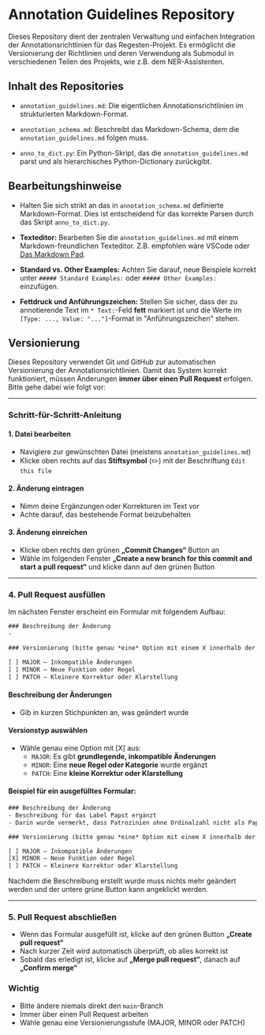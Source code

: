 # Annotation Guidelines Repository

Dieses Repository dient der zentralen Verwaltung und einfachen Integration der Annotationsrichtlinien für das Regesten-Projekt. Es ermöglicht die Versionierung der Richtlinien und deren Verwendung als Submodul in verschiedenen Teilen des Projekts, wie z.B. dem NER-Assistenten.

## Inhalt des Repositories

* `annotation_guidelines.md`: Die eigentlichen Annotationsrichtlinien im strukturierten Markdown-Format.

* `annotation_schema.md`: Beschreibt das Markdown-Schema, dem die `annotation_guidelines.md` folgen muss.

* `anno_to_dict.py`: Ein Python-Skript, das die `annotation_guidelines.md` parst und als hierarchisches Python-Dictionary zurückgibt.

## Bearbeitungshinweise

* Halten Sie sich strikt an das in `annotation_schema.md` definierte Markdown-Format. Dies ist entscheidend für das korrekte Parsen durch das Skript `anno_to_dict.py`.

* **Texteditor:** Bearbeiten Sie die `annotation_guidelines.md` mit einem Markdown-freundlichen Texteditor. Z.B. empfohlen wäre VSCode oder [Das Markdown Pad](https://pad.gwdg.de/).

* **Standard vs. Other Examples:** Achten Sie darauf, neue Beispiele korrekt unter `##### Standard Examples:` oder `##### Other Examples:` einzufügen.

* **Fettdruck und Anführungszeichen:** Stellen Sie sicher, dass der zu annotierende Text im `* Text:`-Feld **fett** markiert ist und die Werte im `[Type: ..., Value: "..."]`-Format in "Anführungszeichen" stehen.

## Versionierung

Dieses Repository verwendet Git und GitHub zur automatischen Versionierung der Annotationsrichtlinien. Damit das System korrekt funktioniert, müssen Änderungen **immer über einen Pull Request** erfolgen. Bitte gehe dabei wie folgt vor:

---

###  Schritt-für-Schritt-Anleitung

#### 1. Datei bearbeiten
- Navigiere zur gewünschten Datei (meistens `annotation_guidelines.md`)
- Klicke oben rechts auf das **Stiftsymbol** (✏️) mit der Beschriftung `Edit this file`

#### 2. Änderung eintragen
- Nimm deine Ergänzungen oder Korrekturen im Text vor
- Achte darauf, das bestehende Format beizubehalten

#### 3. Änderung einreichen
- Klicke oben rechts den grünen **„Commit Changes“** Button an
- Wähle im folgenden Fenster **„Create a new branch for this commit and start a pull request“** und klicke dann auf den grünen Button

---

### 4. Pull Request ausfüllen

Im nächsten Fenster erscheint ein Formular mit folgendem Aufbau:

```txt
### Beschreibung der Änderung
-

### Versionierung (bitte genau *eine* Option mit einem X innerhalb der Klammern ankreuzen)

[ ] MAJOR – Inkompatible Änderungen  
[ ] MINOR – Neue Funktion oder Regel  
[ ] PATCH – Kleinere Korrektur oder Klarstellung

```
#### Beschreibung der Änderungen
- Gib in kurzen Stichpunkten an, was geändert wurde
#### Versionstyp auswählen
- Wähle genau eine Option mit [X] aus:
    - `MAJOR`: Es gibt **grundlegende, inkompatible Änderungen**
    - `MINOR`: Eine **neue Regel oder Kategorie** wurde ergänzt
    - `PATCH`: Eine **kleine Korrektur oder Klarstellung**
#### Beispiel für ein ausgefülltes Formular:
```txt
### Beschreibung der Änderung
- Beschreibung für das Label Papst ergänzt
- Darin wurde vermerkt, dass Patrozinien ohne Ordinalzahl nicht als Papst zu taggen sind

### Versionierung (bitte genau *eine* Option mit einem X innerhalb der Klammern ankreuzen)

[ ] MAJOR – Inkompatible Änderungen  
[X] MINOR – Neue Funktion oder Regel  
[ ] PATCH – Kleinere Korrektur oder Klarstellung
```
Nachdem die Beschreibung erstellt wurde muss nichts mehr geändert werden und der untere grüne Button kann angeklickt werden.

---

### 5. Pull Request abschließen
- Wenn das Formular ausgefüllt ist, klicke auf den grünen Button **„Create pull request“**
- Nach kurzer Zeit wird automatisch überprüft, ob alles korrekt ist
- Sobald das erledigt ist, klicke auf **„Merge pull request“**, danach auf **„Confirm merge“**


### Wichtig
- Bitte ändere niemals direkt den ``main``-Branch
- Immer über einen Pull Request arbeiten
- Wähle genau eine Versionierungsstufe (MAJOR, MINOR oder PATCH)